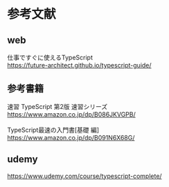 # 参考文献

## web
仕事ですぐに使えるTypeScript<br>
https://future-architect.github.io/typescript-guide/<br>


## 参考書籍
速習 TypeScript 第2版 速習シリーズ<br>
https://www.amazon.co.jp/dp/B086JKVGPB/<br>
<br>
TypeScript最速の入門書[基礎 編]<br>
https://www.amazon.co.jp/dp/B091N6X68G/

## udemy
https://www.udemy.com/course/typescript-complete/
